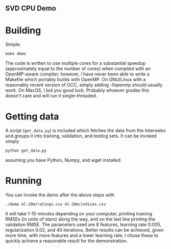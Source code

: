 SVD CPU Demo
------------

Building
========

Simple:

```
make demo
```

The code is written to use multiple cores for a substantial speedup
(approximately equal to the number of cores) when compiled with an OpenMP-aware
compiler; however, I have never been able to write a Makefile which portably
builds with OpenMP.  On GNU/Linux with a reasonably recent version of GCC,
simply adding -fopenmp should usually work.  On MacOS, I bid you good luck.
Probably whoever grades this doesn't care and will run it single-threaded.

Getting data
============

A script (`get_data.py`) is included which fetches the data from the Interwebs
and groups it into training, validation, and testing sets.  It can be invoked
simply

```
python get_data.py
```

assuming you have Python, Numpy, and wget installed.

Running
=======

You can invoke the demo after the above steps with

```
./demo ml-20m/ratings.csv ml-20m/indices.csv
```

It will take 1-10 minutes depending on your computer, printing training RMSEs
(in units of stars) along the way, and on the last line printing the validation
RMSE.  The parameters used are 8 features, learning rate 0.005, regularization
0.02, and 40 iterations.  Better results can be achieved, given more time, with
more features and a lower learning rate; I chose these to quickly achieve a
reasonable result for the demonstration.
